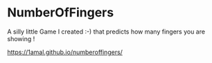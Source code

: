 # NumberOfFingers
A silly little Game I created :-) that predicts how many fingers you are showing !

https://1amal.github.io/numberoffingers/

